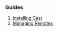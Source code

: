### Guides
1. [Installing Cast](/docs/guides/installation/)
2. [Managing Remotes](/docs/guides/remotes-management/)
